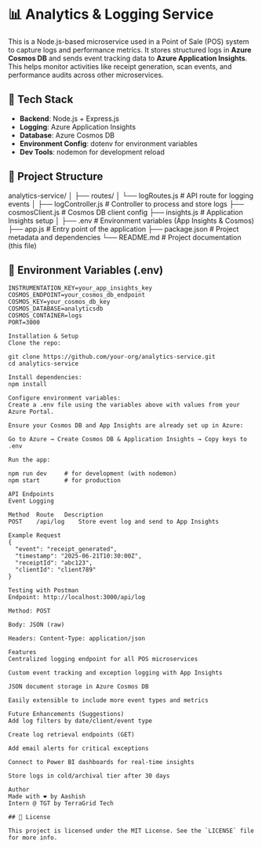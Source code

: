 # 📊 Analytics & Logging Service

This is a Node.js-based microservice used in a Point of Sale (POS) system to capture logs and performance metrics. It stores structured logs in **Azure Cosmos DB** and sends event tracking data to **Azure Application Insights**. This helps monitor activities like receipt generation, scan events, and performance audits across other microservices.


## 🚀 Tech Stack

- **Backend**: Node.js + Express.js
- **Logging**: Azure Application Insights
- **Database**: Azure Cosmos DB
- **Environment Config**: dotenv for environment variables
- **Dev Tools**: nodemon for development reload



## 📁 Project Structure

analytics-service/
│
├── routes/
│ └── logRoutes.js # API route for logging events
│
├── logController.js # Controller to process and store logs
├── cosmosClient.js # Cosmos DB client config
├── insights.js # Application Insights setup
│
├── .env # Environment variables (App Insights & Cosmos)
├── app.js # Entry point of the application
├── package.json # Project metadata and dependencies
└── README.md # Project documentation (this file)

## 🔐 Environment Variables (.env)

```env
INSTRUMENTATION_KEY=your_app_insights_key
COSMOS_ENDPOINT=your_cosmos_db_endpoint
COSMOS_KEY=your_cosmos_db_key
COSMOS_DATABASE=analyticsdb
COSMOS_CONTAINER=logs
PORT=3000

Installation & Setup
Clone the repo:

git clone https://github.com/your-org/analytics-service.git
cd analytics-service

Install dependencies:
npm install

Configure environment variables:
Create a .env file using the variables above with values from your Azure Portal.

Ensure your Cosmos DB and App Insights are already set up in Azure:

Go to Azure → Create Cosmos DB & Application Insights → Copy keys to .env

Run the app:

npm run dev     # for development (with nodemon)
npm start       # for production

API Endpoints
Event Logging

Method	Route	Description
POST	/api/log	Store event log and send to App Insights

Example Request
{
  "event": "receipt_generated",
  "timestamp": "2025-06-21T10:30:00Z",
  "receiptId": "abc123",
  "clientId": "client789"
}

Testing with Postman
Endpoint: http://localhost:3000/api/log

Method: POST

Body: JSON (raw)

Headers: Content-Type: application/json

Features
Centralized logging endpoint for all POS microservices

Custom event tracking and exception logging with App Insights

JSON document storage in Azure Cosmos DB

Easily extensible to include more event types and metrics

Future Enhancements (Suggestions)
Add log filters by date/client/event type

Create log retrieval endpoints (GET)

Add email alerts for critical exceptions

Connect to Power BI dashboards for real-time insights

Store logs in cold/archival tier after 30 days

Author
Made with ❤️ by Aashish
Intern @ TGT by TerraGrid Tech

## 📄 License

This project is licensed under the MIT License. See the `LICENSE` file for more info.
